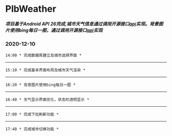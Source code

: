 # PlbWeather

 ***项目基于Android API 26完成,城市天气信息通过调用开源接口[api](http://guolin.tech/api/)实现。背景图片使用bing每日一图，通过调用开源接口[api](http://guolin.tech/api/bing_pic)实现***



### 2020-12-10
    14:00 * 完成数据库建立及城市选择界面 *
---
    15:10 * 完成基本界面布局及城市天气渲染 *
---
    16:20 * 背景图片使用bing每日一图 *
---
    16:40 * 天气显示界面优化，状态栏透明显示 *
---
    17:00 * 完成下拉刷新功能 *
---
    17:40 * 完成城市切换功能 *